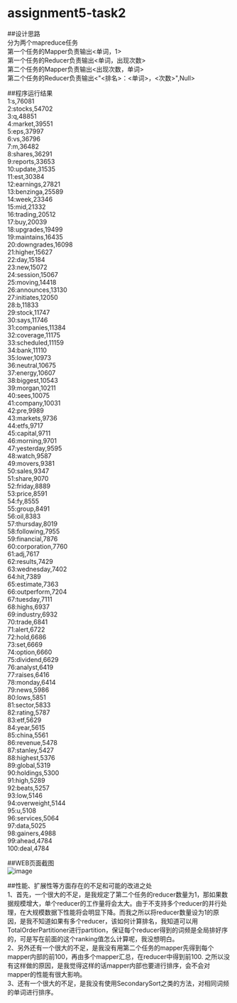 # assignment5-task2  
##设计思路  
  分为两个mapreduce任务  
  第一个任务的Mapper负责输出<单词，1>  
  第一个任务的Reducer负责输出<单词，出现次数>  
  第二个任务的Mapper负责输出<出现次数，单词>  
  第二个任务的Reducer负责输出<"<排名>：<单词>，<次数>",Null>  

##程序运⾏结果  
1:s,76081  
2:stocks,54702  
3:q,48851  
4:market,39551  
5:eps,37997  
6:vs,36796  
7:m,36482  
8:shares,36291  
9:reports,33653  
10:update,31535  
11:est,30384  
12:earnings,27821  
13:benzinga,25589  
14:week,23346  
15:mid,21332  
16:trading,20512  
17:buy,20039  
18:upgrades,19499  
19:maintains,16435  
20:downgrades,16098  
21:higher,15627  
22:day,15184  
23:new,15072   
24:session,15067  
25:moving,14418  
26:announces,13130  
27:initiates,12050  
28:b,11833  
29:stock,11747  
30:says,11746  
31:companies,11384  
32:coverage,11175   
33:scheduled,11159  
34:bank,11110  
35:lower,10973  
36:neutral,10675  
37:energy,10607  
38:biggest,10543  
39:morgan,10211  
40:sees,10075  
41:company,10031  
42:pre,9989  
43:markets,9736  
44:etfs,9717  
45:capital,9711  
46:morning,9701   
47:yesterday,9595  
48:watch,9587  
49:movers,9381  
50:sales,9347  
51:share,9070  
52:friday,8889  
53:price,8591  
54:fy,8555  
55:group,8491  
56:oil,8383    
57:thursday,8019  
58:following,7955  
59:financial,7876  
60:corporation,7760  
61:adj,7617  
62:results,7429  
63:wednesday,7402  
64:hit,7389  
65:estimate,7363  
66:outperform,7204  
67:tuesday,7111  
68:highs,6937  
69:industry,6932  
70:trade,6841  
71:alert,6722  
72:hold,6686  
73:set,6669  
74:option,6660  
75:dividend,6629  
76:analyst,6419  
77:raises,6416  
78:monday,6414  
79:news,5986  
80:lows,5851  
81:sector,5833  
82:rating,5787  
83:etf,5629  
84:year,5615  
85:china,5561  
86:revenue,5478  
87:stanley,5427  
88:highest,5376  
89:global,5319  
90:holdings,5300  
91:high,5289  
92:beats,5257  
93:low,5146  
94:overweight,5144  
95:u,5108  
96:services,5064  
97:data,5025  
98:gainers,4988  
99:ahead,4784  
100:deal,4784  


##WEB⻚⾯截图  
![image](https://github.com/user-attachments/assets/374da235-9cfa-4b0a-bcb7-1bc645355695)  


##性能、扩展性等⽅⾯存在的不⾜和可能的改进之处  
1、首先，一个很大的不足，是我规定了第二个任务的reducer数量为1，那如果数据规模增大，单个reducer的工作量将会太大。由于不支持多个reducer的并行处理，在大规模数据下性能将会明显下降。而我之所以将reducer数量设为1的原因，是我不知道如果有多个reducer，该如何计算排名，我知道可以用TotalOrderPartitioner进行partition，保证每个reducer得到的词频是全局排好序的，可是写在前面的这个ranking值怎么计算呢，我没想明白。  
2、另外还有一个很大的不足，是我没有用第二个任务的mapper先得到每个mapper内部的前100，再由多个mapper汇总，在reducer中得到前100. 之所以没有这样做的原因，是我觉得这样的话mapper内部也要进行排序，会不会对mapper的性能有很大影响。  
3、还有一个很大的不足，是我没有使用SecondarySort之类的方法，对相同词频的单词进行排序。
